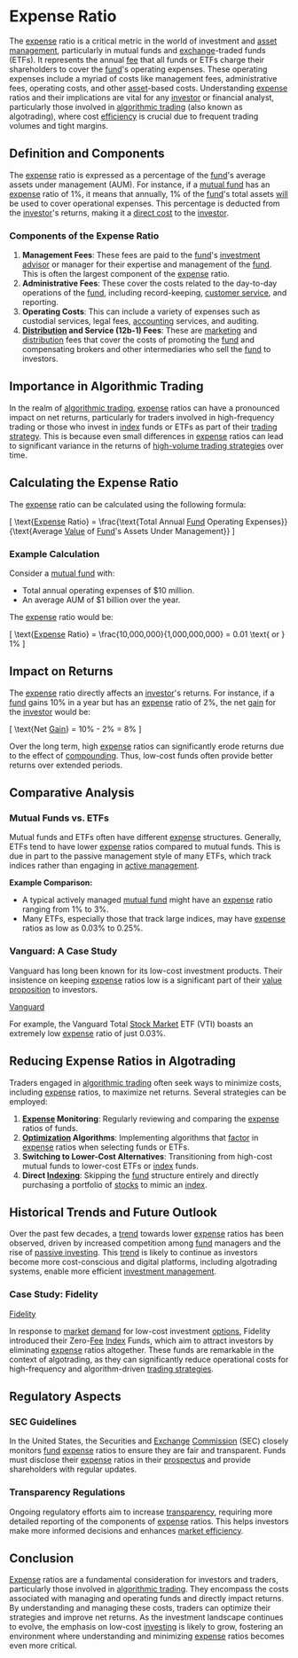 # Expense Ratio

The [expense](../e/expense.md) ratio is a critical metric in the world of investment and [asset management](../a/asset_management.md), particularly in mutual funds and [exchange](../e/exchange.md)-traded funds (ETFs). It represents the annual [fee](../f/fee.md) that all funds or ETFs charge their shareholders to cover the [fund](../f/fund.md)'s operating expenses. These operating expenses include a myriad of costs like management fees, administrative fees, operating costs, and other [asset](../a/asset.md)-based costs. Understanding [expense](../e/expense.md) ratios and their implications are vital for any [investor](../i/investor.md) or financial analyst, particularly those involved in [algorithmic trading](../a/accountability.md) (also known as algotrading), where cost [efficiency](../e/efficiency.md) is crucial due to frequent trading volumes and tight margins.

## Definition and Components

The [expense](../e/expense.md) ratio is expressed as a percentage of the [fund](../f/fund.md)'s average assets under management (AUM). For instance, if a [mutual fund](../m/mutual_fund.md) has an [expense](../e/expense.md) ratio of 1%, it means that annually, 1% of the [fund](../f/fund.md)'s total assets [will](../w/will.md) be used to cover operational expenses. This percentage is deducted from the [investor](../i/investor.md)'s returns, making it a [direct cost](../d/direct_cost.md) to the [investor](../i/investor.md).

### Components of the Expense Ratio
1. **Management Fees**: These fees are paid to the [fund](../f/fund.md)'s [investment advisor](../i/investment_advisor.md) or manager for their expertise and management of the [fund](../f/fund.md). This is often the largest component of the [expense](../e/expense.md) ratio.
2. **Administrative Fees**: These cover the costs related to the day-to-day operations of the [fund](../f/fund.md), including record-keeping, [customer service](../c/customer_service.md), and reporting.
3. **Operating Costs**: This can include a variety of expenses such as custodial services, legal fees, [accounting](../a/accounting.md) services, and auditing.
4. **[Distribution](../d/distribution.md) and Service (12b-1) Fees**: These are [marketing](../m/marketing.md) and [distribution](../d/distribution.md) fees that cover the costs of promoting the [fund](../f/fund.md) and compensating brokers and other intermediaries who sell the [fund](../f/fund.md) to investors.

## Importance in Algorithmic Trading

In the realm of [algorithmic trading](../a/accountability.md), [expense](../e/expense.md) ratios can have a pronounced impact on net returns, particularly for traders involved in high-frequency trading or those who invest in [index](../i/index.md) funds or ETFs as part of their [trading strategy](../t/trading_strategy.md). This is because even small differences in [expense](../e/expense.md) ratios can lead to significant variance in the returns of [high-volume trading strategies](../h/high-volume_trading_strategies.md) over time.

## Calculating the Expense Ratio

The [expense](../e/expense.md) ratio can be calculated using the following formula:

\[ \text{[Expense](../e/expense.md) Ratio} = \frac{\text{Total Annual [Fund](../f/fund.md) Operating Expenses}}{\text{Average [Value](../v/value.md) of [Fund](../f/fund.md)'s Assets Under Management}} \]

### Example Calculation

Consider a [mutual fund](../m/mutual_fund.md) with:
- Total annual operating expenses of $10 million.
- An average AUM of $1 billion over the year.

The [expense](../e/expense.md) ratio would be:

\[ \text{[Expense](../e/expense.md) Ratio} = \frac{10,000,000}{1,000,000,000} = 0.01 \text{ or } 1\% \]

## Impact on Returns

The [expense](../e/expense.md) ratio directly affects an [investor](../i/investor.md)'s returns. For instance, if a [fund](../f/fund.md) gains 10% in a year but has an [expense](../e/expense.md) ratio of 2%, the net [gain](../g/gain.md) for the [investor](../i/investor.md) would be:

\[ \text{Net [Gain](../g/gain.md)} = 10\% - 2\% = 8\% \]

Over the long term, high [expense](../e/expense.md) ratios can significantly erode returns due to the effect of [compounding](../c/compounding.md). Thus, low-cost funds often provide better returns over extended periods.

## Comparative Analysis

### Mutual Funds vs. ETFs

Mutual funds and ETFs often have different [expense](../e/expense.md) structures. Generally, ETFs tend to have lower [expense](../e/expense.md) ratios compared to mutual funds. This is due in part to the passive management style of many ETFs, which track indices rather than engaging in [active management](../a/active_management.md). 

**Example Comparison:**

- A typical actively managed [mutual fund](../m/mutual_fund.md) might have an [expense](../e/expense.md) ratio ranging from 1% to 3%.
- Many ETFs, especially those that track large indices, may have [expense](../e/expense.md) ratios as low as 0.03% to 0.25%.

### Vanguard: A Case Study

Vanguard has long been known for its low-cost investment products. Their insistence on keeping [expense](../e/expense.md) ratios low is a significant part of their [value proposition](../v/value_proposition.md) to investors.

[Vanguard](https://www.vanguard.com)

For example, the Vanguard Total [Stock Market](../s/stock_market.md) ETF (VTI) boasts an extremely low [expense](../e/expense.md) ratio of just 0.03%.

## Reducing Expense Ratios in Algotrading

Traders engaged in [algorithmic trading](../a/accountability.md) often seek ways to minimize costs, including [expense](../e/expense.md) ratios, to maximize net returns. Several strategies can be employed:

1. **[Expense](../e/expense.md) Monitoring**: Regularly reviewing and comparing the [expense](../e/expense.md) ratios of funds.
2. **[Optimization](../o/optimization.md) Algorithms**: Implementing algorithms that [factor](../f/factor.md) in [expense](../e/expense.md) ratios when selecting funds or ETFs.
3. **Switching to Lower-Cost Alternatives**: Transitioning from high-cost mutual funds to lower-cost ETFs or [index](../i/index.md) funds.
4. **Direct [Indexing](../i/indexing.md)**: Skipping the [fund](../f/fund.md) structure entirely and directly purchasing a portfolio of [stocks](../s/stock.md) to mimic an [index](../i/index.md).

## Historical Trends and Future Outlook

Over the past few decades, a [trend](../t/trend.md) towards lower [expense](../e/expense.md) ratios has been observed, driven by increased competition among [fund](../f/fund.md) managers and the rise of [passive investing](../p/passive_investing.md). This [trend](../t/trend.md) is likely to continue as investors become more cost-conscious and digital platforms, including algotrading systems, enable more efficient [investment management](../i/investment_management.md).

### Case Study: Fidelity

[Fidelity](https://www.fidelity.com)

In response to [market](../m/market.md) [demand](../d/demand.md) for low-cost investment [options](../o/options.md), Fidelity introduced their Zero-[Fee](../f/fee.md) [Index](../i/index.md) Funds, which aim to attract investors by eliminating [expense](../e/expense.md) ratios altogether. These funds are remarkable in the context of algotrading, as they can significantly reduce operational costs for high-frequency and algorithm-driven [trading strategies](../t/trading_strategies.md).

## Regulatory Aspects

### SEC Guidelines

In the United States, the Securities and [Exchange](../e/exchange.md) [Commission](../c/commission.md) (SEC) closely monitors [fund](../f/fund.md) [expense](../e/expense.md) ratios to ensure they are fair and transparent. Funds must disclose their [expense](../e/expense.md) ratios in their [prospectus](../p/prospectus.md) and provide shareholders with regular updates.

### Transparency Regulations

Ongoing regulatory efforts aim to increase [transparency](../t/transparency.md), requiring more detailed reporting of the components of [expense](../e/expense.md) ratios. This helps investors make more informed decisions and enhances [market efficiency](../m/market_efficiency.md).

## Conclusion

[Expense](../e/expense.md) ratios are a fundamental consideration for investors and traders, particularly those involved in [algorithmic trading](../a/accountability.md). They encompass the costs associated with managing and operating funds and directly impact returns. By understanding and managing these costs, traders can optimize their strategies and improve net returns. As the investment landscape continues to evolve, the emphasis on low-cost [investing](../i/investing.md) is likely to grow, fostering an environment where understanding and minimizing [expense](../e/expense.md) ratios becomes even more critical.